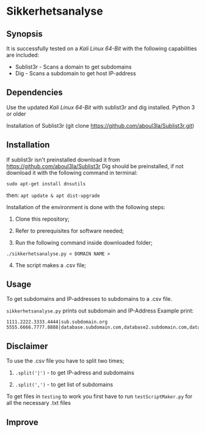 # Sikkerhetsanalyse

## Synopsis

It is successfully tested on a _Kali Linux 64-Bit_ with the following capabilities are included:

- Sublist3r - Scans a domain to get subdomains
- Dig - Scans a subdomain to get host IP-address


## Dependencies 
  Use the updated _Kali Linux 64-Bit_ with sublist3r and dig installed. 
  Python 3 or older

Installation of Sublist3r (git clone https://github.com/aboul3la/Sublist3r.git)

## Installation

If sublist3r isn't preinstalled download it from https://github.com/aboul3la/Sublist3r 
Dig should be preinstalled, if not download it with the following command in terminal:
```
sudo apt-get install dnsutils
```
then:
`apt update & apt dist-upgrade`

Installation of the environment is done with the following steps:
1. Clone this repository;

2. Refer to prerequisites for software needed;

3. Run the following command inside downloaded folder;

```
./sikkerhetsanalyse.py < DOMAIN NAME >
```
4. The script makes a .csv file;


## Usage

To get subdomains and IP-addresses to subdomains to a .csv file.

`sikkerhetsanalyse.py` prints out subdomain and IP-Address
Example print:
```
1111.2222.3333.4444|sub.subdomain.org
5555.6666.7777.8888|database.subdomain.com,database2.subdomain.com,database3.subdomain.com
```

## Disclaimer

To use the .csv file you have to split two times;
1. `.split('|')` - to get IP-adress and subdomains

2. `.split(',')` - to get list of subdomains


To get files in `testing` to work you first have to run `testScriptMaker.py` for all the necessary .txt files


## Improve


